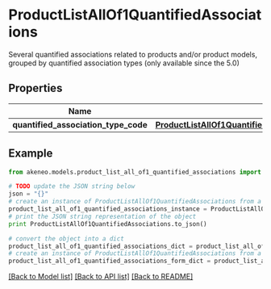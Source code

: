 # ProductListAllOf1QuantifiedAssociations

Several quantified associations related to products and/or product models, grouped by quantified association types (only available since the 5.0)

## Properties
Name | Type | Description | Notes
------------ | ------------- | ------------- | -------------
**quantified_association_type_code** | [**ProductListAllOf1QuantifiedAssociationsQuantifiedAssociationTypeCode**](ProductListAllOf1QuantifiedAssociationsQuantifiedAssociationTypeCode.md) |  | [optional] 

## Example

```python
from akeneo.models.product_list_all_of1_quantified_associations import ProductListAllOf1QuantifiedAssociations

# TODO update the JSON string below
json = "{}"
# create an instance of ProductListAllOf1QuantifiedAssociations from a JSON string
product_list_all_of1_quantified_associations_instance = ProductListAllOf1QuantifiedAssociations.from_json(json)
# print the JSON string representation of the object
print ProductListAllOf1QuantifiedAssociations.to_json()

# convert the object into a dict
product_list_all_of1_quantified_associations_dict = product_list_all_of1_quantified_associations_instance.to_dict()
# create an instance of ProductListAllOf1QuantifiedAssociations from a dict
product_list_all_of1_quantified_associations_form_dict = product_list_all_of1_quantified_associations.from_dict(product_list_all_of1_quantified_associations_dict)
```
[[Back to Model list]](../README.md#documentation-for-models) [[Back to API list]](../README.md#documentation-for-api-endpoints) [[Back to README]](../README.md)


